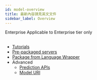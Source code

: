 ```yaml
---
id: model-overview
title: 最新內容請見英文文件
sidebar_label: Overview
---
```


<div class="ee-only tooltip">Enterprise
  <span class="tooltiptext">Applicable to Enterprise tier only</span>
</div>
<br>

+ [Tutorials](../model-deployment-tutorial-concepts)
+ [Pre-packaged servers](../model-deployment-prepackaged-server-intro)
+ [Package from Language Wrapper](../model-deployment-language-wrapper-intro)
+ Advanced
  + [Prediction APIs](../model-deployment-prediction-apis)
  + [Model URI](../model-deployment-model-uri)